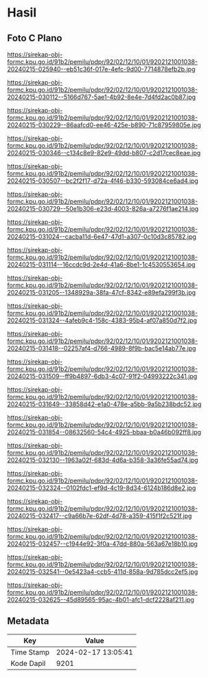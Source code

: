 # Hasil

## Foto C Plano

https://sirekap-obj-formc.kpu.go.id/91b2/pemilu/pdpr/92/02/12/10/01/9202121001038-20240215-025940--eb51c36f-017e-4efc-9d00-7714878efb2b.jpg

https://sirekap-obj-formc.kpu.go.id/91b2/pemilu/pdpr/92/02/12/10/01/9202121001038-20240215-030112--5166d767-5ae1-4b92-8e4e-7d4fd2ac0b87.jpg

https://sirekap-obj-formc.kpu.go.id/91b2/pemilu/pdpr/92/02/12/10/01/9202121001038-20240215-030229--86aafcd0-ee46-425e-b890-71c87959805e.jpg

https://sirekap-obj-formc.kpu.go.id/91b2/pemilu/pdpr/92/02/12/10/01/9202121001038-20240215-030346--c134c8e9-82e9-49dd-b807-c2d17cec8eae.jpg

https://sirekap-obj-formc.kpu.go.id/91b2/pemilu/pdpr/92/02/12/10/01/9202121001038-20240215-030507--bc2f2f17-d72a-4f46-b330-593084ce6ad4.jpg

https://sirekap-obj-formc.kpu.go.id/91b2/pemilu/pdpr/92/02/12/10/01/9202121001038-20240215-030729--50e1b306-e23d-4003-826a-a7276f1ae214.jpg

https://sirekap-obj-formc.kpu.go.id/91b2/pemilu/pdpr/92/02/12/10/01/9202121001038-20240215-031024--cacba11d-6e47-47d1-a307-0c10d3c85782.jpg

https://sirekap-obj-formc.kpu.go.id/91b2/pemilu/pdpr/92/02/12/10/01/9202121001038-20240215-031114--16ccdc9d-2e4d-41a6-8be1-1c4530553654.jpg

https://sirekap-obj-formc.kpu.go.id/91b2/pemilu/pdpr/92/02/12/10/01/9202121001038-20240215-031205--1348929a-38fa-47cf-8342-e89efa299f3b.jpg

https://sirekap-obj-formc.kpu.go.id/91b2/pemilu/pdpr/92/02/12/10/01/9202121001038-20240215-031324--4afeb9c4-158c-4383-95b4-af07a850d7f2.jpg

https://sirekap-obj-formc.kpu.go.id/91b2/pemilu/pdpr/92/02/12/10/01/9202121001038-20240215-031418--02257af4-d766-4989-8f9b-bac5e14ab77e.jpg

https://sirekap-obj-formc.kpu.go.id/91b2/pemilu/pdpr/92/02/12/10/01/9202121001038-20240215-031509--ff9b4897-6db3-4c07-91f2-04993222c341.jpg

https://sirekap-obj-formc.kpu.go.id/91b2/pemilu/pdpr/92/02/12/10/01/9202121001038-20240215-031649--33858d42-e1a0-478e-a5bb-9a5b238bdc52.jpg

https://sirekap-obj-formc.kpu.go.id/91b2/pemilu/pdpr/92/02/12/10/01/9202121001038-20240215-031854--08632560-54c4-4925-bbaa-b0a46b092ff8.jpg

https://sirekap-obj-formc.kpu.go.id/91b2/pemilu/pdpr/92/02/12/10/01/9202121001038-20240215-032130--1963a02f-683d-4d6a-b358-3a36fe55ad74.jpg

https://sirekap-obj-formc.kpu.go.id/91b2/pemilu/pdpr/92/02/12/10/01/9202121001038-20240215-032324--0102fdc1-ef9d-4c19-8d34-6124b186d8e2.jpg

https://sirekap-obj-formc.kpu.go.id/91b2/pemilu/pdpr/92/02/12/10/01/9202121001038-20240215-032417--c9a66b7e-62df-4d78-a359-415f1f2c521f.jpg

https://sirekap-obj-formc.kpu.go.id/91b2/pemilu/pdpr/92/02/12/10/01/9202121001038-20240215-032457--c1944e92-3f0a-47dd-880a-563a67e18b10.jpg

https://sirekap-obj-formc.kpu.go.id/91b2/pemilu/pdpr/92/02/12/10/01/9202121001038-20240215-032541--0e5423a4-ccb5-411d-858a-9d785dcc2ef5.jpg

https://sirekap-obj-formc.kpu.go.id/91b2/pemilu/pdpr/92/02/12/10/01/9202121001038-20240215-032625--45d89565-95ac-4b01-afc1-dcf2228af211.jpg


## Metadata

| Key        | Value               |
| ---------- | ------------------- |
| Time Stamp | 2024-02-17 13:05:41 |
| Kode Dapil | 9201                |



